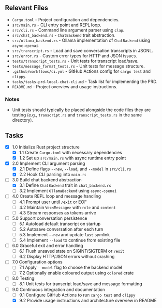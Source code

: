 ## Relevant Files

- `Cargo.toml` - Project configuration and dependencies.
- `src/main.rs` - CLI entry point and REPL loop.
- `src/cli.rs` - Command line argument parser using `clap`.
- `src/chat_backend.rs` - `ChatBackend` trait abstraction.
- `src/ollama_backend.rs` - Ollama implementation of `ChatBackend` using `async-openai`.
- `src/transcript.rs` - Load and save conversation transcripts in JSONL.
- `src/error.rs` - Custom error types for HTTP and JSON issues.
- `tests/transcript_tests.rs` - Unit tests for transcript load/save.
- `tests/message_format_tests.rs` - Unit tests for message structure.
- `.github/workflows/ci.yml` - GitHub Actions config for `cargo test` and `clippy`.
- `tasks/tasks-prd-local-chat-cli.md` - Task list for implementing the PRD.
- `README.md` - Project overview and usage instructions.

### Notes

- Unit tests should typically be placed alongside the code files they are testing (e.g., `transcript.rs` and `transcript_tests.rs` in the same directory).

## Tasks

- [x] 1.0 Initialize Rust project structure
  - [x] 1.1 Create `Cargo.toml` with necessary dependencies
  - [x] 1.2 Set up `src/main.rs` with async runtime entry point
- [x] 2.0 Implement CLI argument parsing
  - [x] 2.1 Define flags `--new`, `--load`, and `--model` in `src/cli.rs`
  - [x] 2.2 Hook CLI parsing into `main.rs`
- [ ] 3.0 Build chat backend abstraction
  - [x] 3.1 Define `ChatBackend` trait in `chat_backend.rs`
  - [ ] 3.2 Implement `OllamaBackend` using `async-openai`
- [ ] 4.0 Create REPL loop and message handling
  - [ ] 4.1 Prompt user until `/exit` or EOF
  - [ ] 4.2 Maintain `Vec<Message>` with `role` and `content`
  - [ ] 4.3 Stream responses as tokens arrive
- [ ] 5.0 Support conversation persistence
  - [ ] 5.1 Autoload default transcript on startup
  - [ ] 5.2 Autosave conversation after each turn
  - [ ] 5.3 Implement `--new` and update `last` symlink
  - [ ] 5.4 Implement `--load` to continue from existing file
- [ ] 6.0 Graceful exit and error handling
  - [ ] 6.1 Flush unsaved state on SIGINT/SIGTERM or `/exit`
  - [ ] 6.2 Display HTTP/JSON errors without crashing
- [ ] 7.0 Configuration options
  - [ ] 7.1 Apply `--model` flag to choose the backend model
  - [ ] 7.2 Optionally enable coloured output using `colored` crate
- [ ] 8.0 Testing
  - [ ] 8.1 Unit tests for transcript load/save and message formatting
- [ ] 9.0 Continuous integration and documentation
  - [ ] 9.1 Configure GitHub Actions to run `cargo test` and `clippy`
  - [x] 9.2 Provide usage instructions and architecture overview in README
